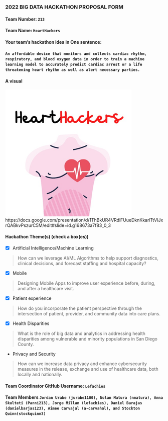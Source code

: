 ### 2022 BIG DATA HACKATHON PROPOSAL FORM

#### Team Number: `213`  

#### Team Name: `HeartHackers`    
  
#### Your team’s hackathon idea in One sentence:
#### `An affordable device that monitors and collects cardiac rhythm, respiratory, and blood oxygen data in order to train a machine learning model to accurately predict cardiac arrest or a life threatening heart rhythm as well as alert necessary parties.`

#### A visual


<img height="10%" width="80%" alt="hdma" src="heart breakers.jpg"> 
<a>https://docs.google.com/presentation/d/1ThBkUR4VRdlFUueDknKkarlTtVIJxrQABkvPszurC5M/edit#slide=id.g168673a7f83_0_3</a>


#### Hackathon Theme(s) (check a box(es))
- [X] Artificial Intelligence/Machine Learning 
> How can we leverage AI/ML Algorithms to help support diagnostics, clinical decisions, and forecast staffing and hospital capacity?
- [X] Mobile
> Designing Mobile Apps to improve user experience before, during, and after a healthcare visit.
- [X] Patient experience
> How do you incorporate the patient perspective through the intersection of patient, provider, and community data into care plans.
- [X] Health Disparities
> What is the role of big data and analytics in addressing health disparities among vulnerable and minority populations in San Diego County.
-  Privacy and Security
> How can we increase data privacy and enhance cybersecurity measures in the release, exchange and use of healthcare data, both locally and nationally.

#### Team Coordinator GitHub Username: `Lefachies`

#### Team Members `Jordan Urabe (jurabe1100), Nolan Matura (nmatura), Anna Skulteti (Panni213), Jorge Millan (lefachies), Daniel Barajas (danielbarjas123), Aimee Carvajal (a-carvahal), and Stockton Quinn(stockquinn3)`
